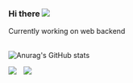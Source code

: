 <h3>Hi there <img src='https://user-images.githubusercontent.com/60972528/230510615-778a3118-648c-446d-aa2b-cc3522541a02.gif'/></h3>
<div>
Currently working on web backend 
</div>
<br/>

![Anurag's GitHub stats](https://github-readme-stats.vercel.app/api?username=sjsage522&show_icons=true&theme=dracula)

<span>
<img src="https://hits.seeyoufarm.com/api/count/incr/badge.svg?url=https%3A%2F%2Fgithub.com%2Fsjsage522&count_bg=%2379C83D&title_bg=%23555555&icon=&icon_color=%23E7E7E7&title=hits&edge_flat=false"/>
<a href="https://jundol-dev.tistory.com/"><img src="http://img.shields.io/badge/-Blog-655ced?style=flat&logo=github&link=https://alpox.kr" style="height : auto; margin-left : 10px; margin-right : 10px;"/></a>
</span>
